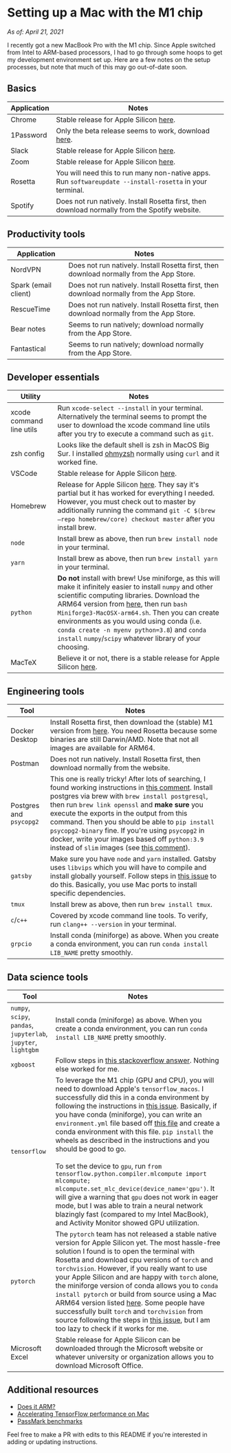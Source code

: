 # Setting up a Mac with the M1 chip

*As of: April 21, 2021*

I recently got a new MacBook Pro with the M1 chip. Since Apple switched from Intel to ARM-based processors, I had to go through some hoops to get my development environment set up. Here are a few notes on the setup processes, but note that much of this may go out-of-date soon.

## Basics

| Application | Notes |
| ----------- | ----------- |
| Chrome      | Stable release for Apple Silicon [here](https://www.google.com/chrome/).       |
| 1Password   | Only the beta release seems to work, download [here](https://app-updates.agilebits.com/download/OPM7/Y).   |
| Slack | Stable release for Apple Silicon [here](https://slack.com/downloads/mac). |
| Zoom | Stable release for Apple Silicon [here](https://zoom.us/download). |
| Rosetta | You will need this to run many non-native apps. Run `softwareupdate --install-rosetta` in your terminal. |
| Spotify | Does not run natively. Install Rosetta first, then download normally from the Spotify website. |

## Productivity tools


| Application | Notes |
| ---- | ---- |
| NordVPN | Does not run natively. Install Rosetta first, then download normally from the App Store. |
| Spark (email client) | Does not run natively. Install Rosetta first, then download normally from the App Store. |
| RescueTime | Does not run natively. Install Rosetta first, then download normally from the App Store. |
| Bear notes | Seems to run natively; download normally from the App Store. |
| Fantastical | Seems to run natively; download normally from the App Store. |

## Developer essentials

| Utility | Notes |
| --- | --- |
| xcode command line utils | Run `xcode-select --install` in your terminal. Alternatively the terminal seems to prompt the user to download the xcode command line utils after you try to execute a command such as `git`. |
| zsh config | Looks like the default shell is zsh in MacOS Big Sur. I installed [ohmyzsh](https://github.com/ohmyzsh/ohmyzsh) normally using `curl` and it worked fine. |
| VSCode | Stable release for Apple Silicon [here](https://code.visualstudio.com/download). |
| Homebrew | Release for Apple Silicon [here](https://brew.sh). They say it's partial but it has worked for everything I needed. However, you must check out to master by additionally running the command `git -C $(brew —repo homebrew/core) checkout master` after you install brew. |
| `node` | Install brew as above, then run `brew install node` in your terminal. |
| `yarn` | Install brew as above, then run `brew install yarn` in your terminal. |
| `python` | **Do not** install with brew! Use miniforge, as this will make it infinitely easier to install `numpy` and other scientific computing libraries. Download the ARM64 version from [here](https://github.com/conda-forge/miniforge/#download), then run `bash Miniforge3-MacOSX-arm64.sh`. Then you can create environments as you would using conda (i.e. `conda create -n myenv python=3.8`) and `conda install` `numpy`/`scipy` whatever library of your choosing. |
| MacTeX | Believe it or not, there is a stable release for Apple Silicon [here](https://www.tug.org/mactex/mactex-download.html). |

## Engineering tools

| Tool | Notes |
| --- | --- |
| Docker Desktop | Install Rosetta first, then download the (stable) M1 version from [here](https://docs.docker.com/docker-for-mac/apple-silicon/). You need Rosetta because some binaries are still Darwin/AMD. Note that not all images are available for ARM64. |
| Postman | Does not run natively. Install Rosetta first, then download normally from the website. |
| Postgres and `psycopg2` | This one is really tricky! After lots of searching, I found working instructions in [this comment](https://github.com/psycopg/psycopg2/issues/1200#issuecomment-776159466). Install postgres via brew with `brew install postgresql`, then run `brew link openssl` and **make sure** you execute the exports in the output from this command. Then you should be able to `pip install psycopg2-binary` fine. If you're using `psycopg2` in docker, write your images based off `python:3.9` instead of `slim` images (see [this comment](https://github.com/psycopg/psycopg2/issues/1200#issuecomment-821823094)). |
| `gatsby` | Make sure you have `node` and `yarn` installed. Gatsby uses `libvips` which you will have to compile and install globally yourself. Follow steps in [this issue](https://www.gitmemory.com/issue/lovell/sharp/2460/739092532) to do this. Basically, you use Mac ports to install specific dependencies. |
| `tmux` | Install brew as above, then run `brew install tmux`. |
| `c`/`c++` | Covered by xcode command line tools. To verify, run `clang++ --version` in your terminal. |
| `grpcio` | Install conda (miniforge) as above. When you create a conda environment, you can run `conda install LIB_NAME` pretty smoothly. |

## Data science tools

| Tool | Notes |
| --- | --- |
| `numpy`, `scipy`, `pandas`, `jupyterlab`, `jupyter`, `lightgbm` | Install conda (miniforge) as above. When you create a conda environment, you can run `conda install LIB_NAME` pretty smoothly. |
| `xgboost` | Follow steps in [this stackoverflow answer](https://stackoverflow.com/a/66881253). Nothing else worked for me. | 
| `tensorflow` | To leverage the M1 chip (GPU and CPU), you will need to download Apple's `tensorflow_macos`. I successfully did this in a conda environment by following the instructions in [this issue](https://github.com/apple/tensorflow_macos/issues/153#issue-799924913). Basically, if you have conda (miniforge), you can write an `environment.yml` file based off [this file](https://raw.githubusercontent.com/mwidjaja1/DSOnMacARM/main/environment.yml) and create a conda environment with this file. `pip install` the wheels as described in the instructions and you should be good to go. <br> <br> To set the device to `gpu`, run `from tensorflow.python.compiler.mlcompute import mlcompute; mlcompute.set_mlc_device(device_name='gpu')`. It will give a warning that `gpu` does not work in eager mode, but I was able to train a neural network blazingly fast (compared to my Intel MacBook), and Activity Monitor showed GPU utilization. |
| `pytorch` | The `pytorch` team has not released a stable native version for Apple Silicon yet. The most hassle-free solution I found is to open the terminal with Rosetta and download cpu versions of `torch` and `torchvision`. However, if you really want to use your Apple Silicon and are happy with `torch` alone, the miniforge version of conda allows you to `conda install pytorch` or build from source using a Mac ARM64 version listed [here](https://download.pytorch.org/whl/torch_stable.html). Some people have successfully built `torch` and `torchvision` from source following the steps in [this issue](https://github.com/pytorch/pytorch/issues/48145#issuecomment-783094831), but I am too lazy to check if it works for me. |
| Microsoft Excel | Stable release for Apple Silicon can be downloaded through the Microsoft website or whatever university or organization allows you to download Microsoft Office. |

## Additional resources

* [Does it ARM?](https://doesitarm.com/)
* [Accelerating TensorFlow performance on Mac](https://blog.tensorflow.org/2020/11/accelerating-tensorflow-performance-on-mac.html)
* [PassMark benchmarks](https://www.cpubenchmark.net/singleThread.html)

Feel free to make a PR with edits to this README if you're interested in adding or updating instructions. 
